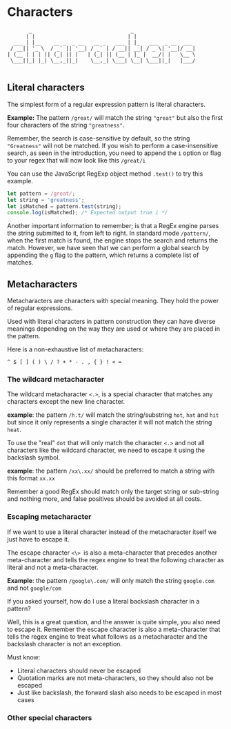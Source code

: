 # Characters

```
       _                                _                    
      | |                              | |                   
  ___ | |__    __ _  _ __   __ _   ___ | |_   ___  _ __  ___ 
 / __|| '_ \  / _` || '__| / _` | / __|| __| / _ \| '__|/ __|
| (__ | | | || (_| || |   | (_| || (__ | |_ |  __/| |   \__ \
 \___||_| |_| \__,_||_|    \__,_| \___| \__| \___||_|   |___/
                                                             

```

## Literal characters

The simplest form of a regular expression pattern is literal characters.

**Example:** The pattern `/great/` will match the string `"great"` but also the first four characters of the string `"greatness"`.

Remember, the search is case-sensitive by default, so the string `"Greatness"` will not be matched. If you wish to perform a case-insensitive search, as seen in the introduction, you need to append the `i` option or flag to your regex that will now look like this `/great/i`

You can use the JavaScript RegExp object method `.test()` to try this example.

```js
let pattern = /great/;
let string = 'greatness';
let isMatched = pattern.test(string);
console.log(isMatched); /* Expected output true i */
```
Another important information to remember; is that a RegEx engine parses the string submitted to it, from left to right.
In standard mode `/pattern/`, when the first match is found, the engine stops the search and returns the match. However, we have seen that we can perform a global search by appending the `g` flag to the pattern, which returns a complete list of matches.

## Metacharacters

Metacharacters are characters with special meaning. They hold the power of regular expressions.

Used with literal characters in pattern construction they can have diverse meanings depending on the way they are used or where they are placed in the pattern.

Here is a non-exhaustive list of metacharacters:
```
^ $ [ ] ( ) \ / ? + * - . , { } ! < =
```

### The wildcard metacharacter

The wildcard metacharacter `<.>`, is a special character that matches any characters except the new line character.

**example**: the pattern `/h.t/` will match the string/substring `hot`, `hat` and `hit` but since it only represents a single character it will not match the string `heat`.

To use the "real" `dot` that will only match the character `<.>` and not all characters like the wildcard character, we need to escape it using the backslash symbol.

**example**: the pattern `/xx\.xx/` should be preferred to match a string with this format `xx.xx`

Remember a good RegEx should match only the target string or sub-string and nothing more, and false positives should be avoided at all costs.

### Escaping metacharacter

If we want to use a literal character instead of the metacharacter itself we just have to escape it.

The escape character `<\> `is also a meta-character that precedes another meta-character and tells the regex engine to treat the following character as literal and not a meta-character.

**Example**: the pattern `/google\.com/` will only match the string `google.com` and not `google/com`

If you asked yourself, how do I use a literal backslash character in a pattern?

Well, this is a great question, and the answer is quite simple, you also need to escape it.
Remember the escape character is also a meta-character that tells the regex engine to treat what follows as a metacharacter and the backslash character is not an exception.

Must know:
- Literal characters should never be escaped
- Quotation marks are not meta-characters, so they should also not be escaped
- Just like backslash, the forward slash also needs to be escaped in most cases


### Other special characters
